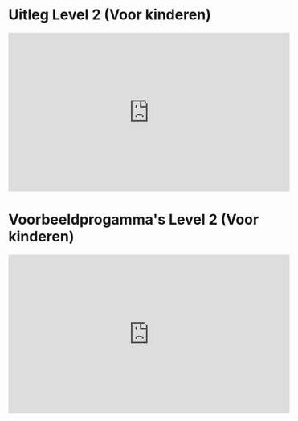 
# Uitleg Level 2 (Voor kinderen)

<iframe width="560" height="315" src="https://www.youtube.com/embed/bTsUdpK4Co8" frameborder="0" allow="accelerometer; autoplay; encrypted-media; gyroscope; picture-in-picture" allowfullscreen></iframe>

# Voorbeeldprogamma's Level 2 (Voor kinderen)

<iframe width="560" height="315" src="https://www.youtube.com/embed/x4zSs1gOCgI" frameborder="0" allow="accelerometer; autoplay; encrypted-media; gyroscope; picture-in-picture" allowfullscreen></iframe>





